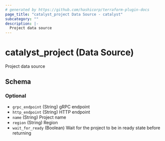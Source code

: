 ```yaml
---
# generated by https://github.com/hashicorp/terraform-plugin-docs
page_title: "catalyst_project Data Source - catalyst"
subcategory: ""
description: |-
  Project data source
---
```


# catalyst_project (Data Source)

Project data source



<!-- schema generated by tfplugindocs -->
## Schema

### Optional

- `grpc_endpoint` (String) gRPC endpoint
- `http_endpoint` (String) HTTP endpoint
- `name` (String) Project name
- `region` (String) Region
- `wait_for_ready` (Boolean) Wait for the project to be in ready state before returning
